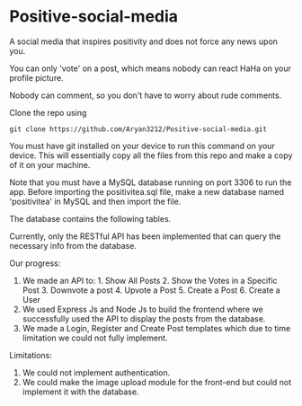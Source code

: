 # Positive-social-media
A social media that inspires positivity and does not force any news upon you.

You can only 'vote' on a post, which means nobody can react HaHa on your profile picture.

Nobody can comment, so you don't have to worry about rude comments.

Clone the repo using

`` git clone https://github.com/Aryan3212/Positive-social-media.git ``

You must have git installed on your device to run this command on your device. This will essentially copy all the files 
from this repo and make a copy of it on your machine.

Note that you must have a MySQL database running on port 3306 to run the app. Before importing the positivitea.sql file, make a new database named
'positivitea' in MySQL and then import the file.

The database contains the following tables.

Currently, only the RESTful API has been implemented that can query the necessary info from the database.



Our progress:
1. We made an API to: 1. Show All Posts 2. Show the Votes in a Specific Post 3. Downvote a post 4. Upvote a Post 5. Create a Post 6. Create a User 
2. We used Express Js and Node Js to build the frontend where we successfully used the API to display the posts from the database.
3. We made a Login, Register and Create Post templates which due to time limitation we could not fully implement.
 
Limitations:
1. We could not implement authentication.
2. We could make the image upload module for the front-end but could not implement it with the database.
